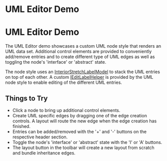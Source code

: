 <!--
 //////////////////////////////////////////////////////////////////////////////
 // @license
 // This file is part of yFiles for HTML 2.6.
 // Use is subject to license terms.
 //
 // Copyright (c) 2000-2024 by yWorks GmbH, Vor dem Kreuzberg 28,
 // 72070 Tuebingen, Germany. All rights reserved.
 //
 //////////////////////////////////////////////////////////////////////////////
-->
# UML Editor Demo

# UML Editor Demo

The UML Editor demo showcases a custom UML node style that renders an UML data set. Additional control elements are provided to conveniently add/remove entries and to create different type of UML edges as well as toggling the node's 'interface' or 'abstract' state.

The node style uses an [InteriorStretchLabelModel](https://docs.yworks.com/yfileshtml/#/api/InteriorStretchLabelModel) to stack the UML entries on top of each other. A custom [IEditLabelHelper](https://docs.yworks.com/yfileshtml/#/api/IEditLabelHelper) is provided by the UML node style to enable editing of the different UML entries.

## Things to Try

- Click a node to bring up additional control elements.
- Create UML specific edges by dragging one of the edge creation controls. A layout will route the new edge when the edge creation has finished.
- Entries can be added/removed with the '+' and '-' buttons on the respective header section.
- Toggle the node's 'interface' or 'abstract' state with the 'I' or 'A' buttons.
- The layout button in the toolbar will create a new layout from scratch and bundle inheritance edges.
